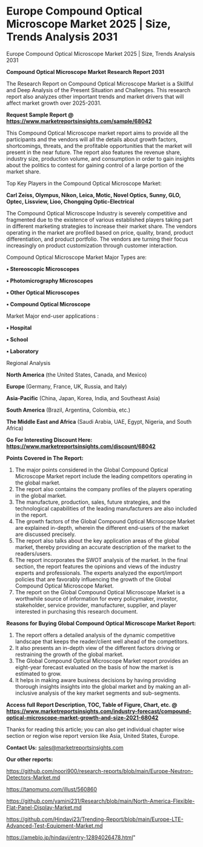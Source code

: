 # Europe Compound Optical Microscope Market 2025 | Size, Trends Analysis 2031
 Europe Compound Optical Microscope Market 2025 | Size, Trends Analysis 2031

<strong>Compound Optical Microscope Market Research Report 2031</strong>

The Research Report on Compound Optical Microscope Market is a Skillful and Deep Analysis of the Present Situation and Challenges. This research report also analyzes other important trends and market drivers that will affect market growth over 2025-2031.

<strong>Request Sample Report @ <a href=https://www.marketreportsinsights.com/sample/68042>https://www.marketreportsinsights.com/sample/68042</a></strong>

This Compound Optical Microscope market report aims to provide all the participants and the vendors will all the details about growth factors, shortcomings, threats, and the profitable opportunities that the market will present in the near future. The report also features the revenue share, industry size, production volume, and consumption in order to gain insights about the politics to contest for gaining control of a large portion of the market share.

Top Key Players in the Compound Optical Microscope Market:

<strong>Carl Zeiss, Olympus, Nikon, Leica, Motic, Novel Optics, Sunny, GLO, Optec, Lissview, Lioo, Chongqing Optic-Electrical</strong>

The Compound Optical Microscope Industry is severely competitive and fragmented due to the existence of various established players taking part in different marketing strategies to increase their market share. The vendors operating in the market are profiled based on price, quality, brand, product differentiation, and product portfolio. The vendors are turning their focus increasingly on product customization through customer interaction.

Compound Optical Microscope Market Major Types are:

<strong>• Stereoscopic Microscopes

• Photomicrography Microscopes

• Other Optical Microscopes

• Compound Optical Microscope</strong>

Market Major end-user applications :

<strong>• Hospital

• School

• Laboratory</strong>

Regional Analysis

</u><strong><b>North America</b></strong> (the United States, Canada, and Mexico)

<strong><b>Europe </b></strong>(Germany, France, UK, Russia, and Italy)

<strong><b>Asia-Pacific</b></strong> (China, Japan, Korea, India, and Southeast Asia)

<strong><b>South America</b></strong> (Brazil, Argentina, Colombia, etc.)

<strong><b>The Middle East and Africa</b></strong> (Saudi Arabia, UAE, Egypt, Nigeria, and South Africa)

<strong>Go For Interesting Discount Here: <a href=https://www.marketreportsinsights.com/discount/68042>https://www.marketreportsinsights.com/discount/68042</a></strong>

<strong>Points Covered in The Report:</strong>
<ol>
  <li>The major points considered in the Global Compound Optical Microscope Market report include the leading competitors operating in the global market.</li>
  <li>The report also contains the company profiles of the players operating in the global market.</li>
  <li>The manufacture, production, sales, future strategies, and the technological capabilities of the leading manufacturers are also included in the report.</li>
  <li>The growth factors of the Global Compound Optical Microscope Market are explained in-depth, wherein the different end-users of the market are discussed precisely.</li>
  <li>The report also talks about the key application areas of the global market, thereby providing an accurate description of the market to the readers/users.</li>
  <li>The report incorporates the SWOT analysis of the market. In the final section, the report features the opinions and views of the industry experts and professionals. The experts analyzed the export/import policies that are favorably influencing the growth of the Global Compound Optical Microscope Market.</li>
  <li>The report on the Global Compound Optical Microscope Market is a worthwhile source of information for every policymaker, investor, stakeholder, service provider, manufacturer, supplier, and player interested in purchasing this research document.</li>
</ol>
<strong>Reasons for Buying Global Compound Optical Microscope Market Report:</strong>

<ol>
  <li>The report offers a detailed analysis of the dynamic competitive landscape that keeps the reader/client well ahead of the competitors.</li>
  <li>It also presents an in-depth view of the different factors driving or restraining the growth of the global market.</li>
  <li>The Global Compound Optical Microscope Market report provides an eight-year forecast evaluated on the basis of how the market is estimated to grow.</li>
  <li>It helps in making aware business decisions by having providing thorough insights insights into the global market and by making an all-inclusive analysis of the key market segments and sub-segments.</li>
</ol>
<strong>Access full Report Description, TOC, Table of Figure, Chart, etc. @ <a href=https://www.marketreportsinsights.com/industry-forecast/compound-optical-microscope-market-growth-and-size-2021-68042>https://www.marketreportsinsights.com/industry-forecast/compound-optical-microscope-market-growth-and-size-2021-68042</a></strong>


Thanks for reading this article; you can also get individual chapter wise section or region wise report version like Asia, United States, Europe.

<strong>Contact Us:</strong>
sales@marketreportsinsights.com

<strong>Our other reports:</strong>

<a href=https://github.com/noori900/research-reports/blob/main/Europe-Neutron-Detectors-Market.md>https://github.com/noori900/research-reports/blob/main/Europe-Neutron-Detectors-Market.md</a>

<a href=https://tanomuno.com/illust/560860>https://tanomuno.com/illust/560860</a>

<a href=https://github.com/yamini231/Research/blob/main/North-America-Flexible-Flat-Panel-Display-Market.md>https://github.com/yamini231/Research/blob/main/North-America-Flexible-Flat-Panel-Display-Market.md</a>

<a href=https://github.com/Hindavi23/Trending-Report/blob/main/Europe-LTE-Advanced-Test-Equipment-Market.md>https://github.com/Hindavi23/Trending-Report/blob/main/Europe-LTE-Advanced-Test-Equipment-Market.md</a>

<a href=https://ameblo.jp/hindavi/entry-12894026478.html>https://ameblo.jp/hindavi/entry-12894026478.html</a>"
